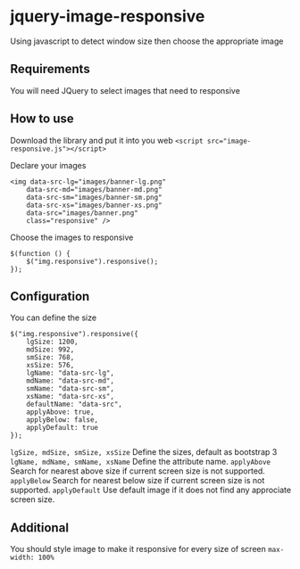 # jquery-image-responsive
Using javascript to detect window size then choose the appropriate image

## Requirements
You will need JQuery to select images that need to responsive

## How to use

Download the library and put it into you web
```<script src="image-responsive.js"></script>```

Declare your images
```
<img data-src-lg="images/banner-lg.png" 
    data-src-md="images/banner-md.png" 
    data-src-sm="images/banner-sm.png" 
    data-src-xs="images/banner-xs.png" 
    data-src="images/banner.png" 
    class="responsive" />
```

Choose the images to responsive
```
$(function () {
    $("img.responsive").responsive();
});
```

## Configuration
You can define the size

```
$("img.responsive").responsive({
    lgSize: 1200,
    mdSize: 992,
    smSize: 768,
    xsSize: 576,
    lgName: "data-src-lg",
    mdName: "data-src-md",
    smName: "data-src-sm",
    xsName: "data-src-xs",
    defaultName: "data-src",
    applyAbove: true,
    applyBelow: false,
    applyDefault: true
});
```

```lgSize, mdSize, smSize, xsSize``` Define the sizes, default as bootstrap 3
```lgName, mdName, smName, xsName``` Define the attribute name.
```applyAbove``` Search for nearest above size if current screen size is not supported.
```applyBelow``` Search for nearest below size if current screen size is not supported.
```applyDefault``` Use default image if it does not find any approciate screen size.

## Additional
You should style image to make it responsive for every size of screen
```max-width: 100%```